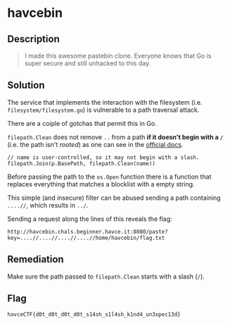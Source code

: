 # havcebin
## Description
> I made this awesome pastebin clone.
> Everyone knows that Go is super secure and still unhacked to this day.

## Solution
The service that implements the interaction with the filesystem (i.e. `filesystem/filesystem.go`)
is vulnerable to a path traversal attack.

There are a coiple of gotchas that permit this in Go.

`filepath.Clean` does not remove `..` from a path **if it doesn't begin with a `/`** (i.e. the path isn't *rooted*) as one can see in the [official docs](https://pkg.go.dev/path/filepath#Clean).

```golang
// name is user-controlled, so it may not begin with a slash.
filepath.Join(p.BasePath, filepath.Clean(name))
```

Before passing the path to the `os.Open` function there is a function
that replaces everything that matches a blocklist with a empty string. 

This simple (and insecure) filter can be abused sending a path containing `....//`, 
which results in `../`.

Sending a request along the lines of this reveals the flag:
```
http://havcebin.chals.beginner.havce.it:8080/paste?key=....//....//....//....//home/havcebin/flag.txt
```

## Remediation
Make sure the path passed to `filepath.Clean` starts with a slash (`/`).

## Flag
`havceCTF{d0t_d0t_d0t_d0t_s14sh_s1l4sh_k1nd4_un3xpec13d}`